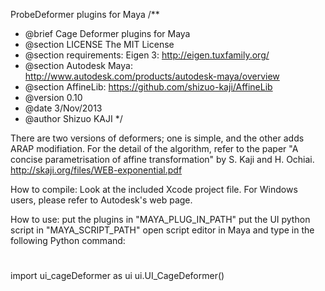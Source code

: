 ProbeDeformer plugins for Maya
/**
 * @brief Cage Deformer plugins for Maya
 * @section LICENSE The MIT License
 * @section requirements:  Eigen 3:  http://eigen.tuxfamily.org/
 * @section Autodesk Maya: http://www.autodesk.com/products/autodesk-maya/overview
 * @section AffineLib: https://github.com/shizuo-kaji/AffineLib
 * @version 0.10
 * @date  3/Nov/2013
 * @author Shizuo KAJI
 */

There are two versions of deformers;
one is simple, and the other adds ARAP modifiation.
For the detail of the algorithm, refer to the paper 
"A concise parametrisation of affine transformation" by S. Kaji and H. Ochiai.
http://skaji.org/files/WEB-exponential.pdf

How to compile:
Look at the included Xcode project file.
For Windows users, please refer to Autodesk's web page.

How to use:
put the plugins in "MAYA_PLUG_IN_PATH"
put the UI python script in "MAYA_SCRIPT_PATH"
open script editor in Maya and type in the following Python command:
#
import ui_cageDeformer as ui
ui.UI_CageDeformer()
#




